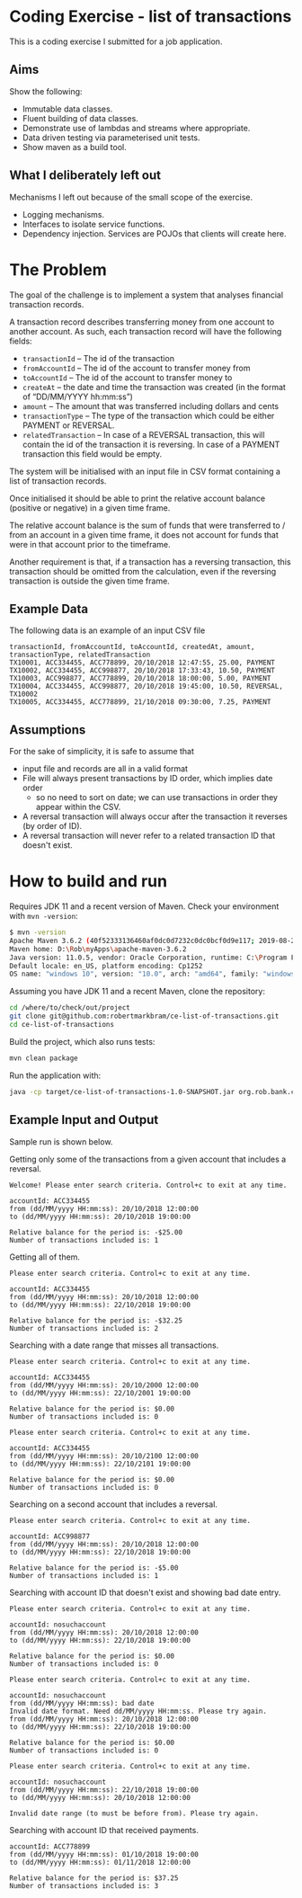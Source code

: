 # Coding Exercise - list of transactions

This is a coding exercise I submitted for a job application.

## Aims

Show the following:

- Immutable data classes.
- Fluent building of data classes.
- Demonstrate use of lambdas and streams where appropriate.
- Data driven testing via parameterised unit tests.
- Show maven as a build tool.

## What I deliberately left out

Mechanisms I left out because of the small scope of the exercise.

- Logging mechanisms.
- Interfaces to isolate service functions.
- Dependency injection. Services are POJOs that clients will create here.

# The Problem

The goal of the challenge is to implement a system that analyses financial transaction records.

A transaction record describes transferring money from one account to another account. As such, each transaction record will have the following fields:

- `transactionId` – The id of the transaction
- `fromAccountId` – The id of the account to transfer money from
- `toAccountId` – The id of the account to transfer money to
- `createAt` – the date and time the transaction was created (in the format of “DD/MM/YYYY hh:mm:ss”)
- `amount` – The amount that was transferred including dollars and cents
- `transactionType` – The type of the transaction which could be either PAYMENT or REVERSAL.
- `relatedTransaction` – In case of a REVERSAL transaction, this will contain the id of the transaction it is reversing. In case of a PAYMENT transaction this field would be empty.

The system will be initialised with an input file in CSV format containing a list of transaction records.

Once initialised it should be able to print the relative account balance (positive or negative) in a given time frame.

The relative account balance is the sum of funds that were transferred to / from an account in a given time frame, it does not account for funds that were in that account prior to the timeframe.

Another requirement is that, if a transaction has a reversing transaction, this transaction should be omitted from the calculation, even if the reversing transaction is outside the given time frame.

## Example Data

The following data is an example of an input CSV file

```csv
transactionId, fromAccountId, toAccountId, createdAt, amount, transactionType, relatedTransaction
TX10001, ACC334455, ACC778899, 20/10/2018 12:47:55, 25.00, PAYMENT
TX10002, ACC334455, ACC998877, 20/10/2018 17:33:43, 10.50, PAYMENT
TX10003, ACC998877, ACC778899, 20/10/2018 18:00:00, 5.00, PAYMENT
TX10004, ACC334455, ACC998877, 20/10/2018 19:45:00, 10.50, REVERSAL, TX10002
TX10005, ACC334455, ACC778899, 21/10/2018 09:30:00, 7.25, PAYMENT
```

## Assumptions

For the sake of simplicity, it is safe to assume that

- input file and records are all in a valid format
- File will always present transactions by ID order, which implies date order 
  - so no need to sort on date; we can use transactions in order they appear within the CSV.
- A reversal transaction will always occur after the transaction it reverses (by order of ID).
- A reversal transaction will never refer to a related transaction ID that doesn't exist.

# How to build and run

Requires JDK 11 and a recent version of Maven. Check your environment with `mvn -version`:

```bash
$ mvn -version
Apache Maven 3.6.2 (40f52333136460af0dc0d7232c0dc0bcf0d9e117; 2019-08-28T01:06:16+10:00)
Maven home: D:\Rob\myApps\apache-maven-3.6.2
Java version: 11.0.5, vendor: Oracle Corporation, runtime: C:\Program Files\Java\jdk-11.0.5
Default locale: en_US, platform encoding: Cp1252
OS name: "windows 10", version: "10.0", arch: "amd64", family: "windows"
```

Assuming you have JDK 11 and a recent Maven, clone the repository:

```bash
cd /where/to/check/out/project
git clone git@github.com:robertmarkbram/ce-list-of-transactions.git
cd ce-list-of-transactions
```

Build the project, which also runs tests:

```bash
mvn clean package
```

Run the application with:

```bash
java -cp target/ce-list-of-transactions-1.0-SNAPSHOT.jar org.rob.bank.controller.App
```

## Example Input and Output

Sample run is shown below.

Getting only some of the transactions from a given account that includes a reversal.

```
Welcome! Please enter search criteria. Control+c to exit at any time.

accountId: ACC334455
from (dd/MM/yyyy HH:mm:ss): 20/10/2018 12:00:00
to (dd/MM/yyyy HH:mm:ss): 20/10/2018 19:00:00

Relative balance for the period is: -$25.00
Number of transactions included is: 1
```

Getting all of them.

```
Please enter search criteria. Control+c to exit at any time.

accountId: ACC334455
from (dd/MM/yyyy HH:mm:ss): 20/10/2018 12:00:00
to (dd/MM/yyyy HH:mm:ss): 22/10/2018 19:00:00

Relative balance for the period is: -$32.25
Number of transactions included is: 2
```

Searching with a date range that misses all transactions.

```
Please enter search criteria. Control+c to exit at any time.

accountId: ACC334455
from (dd/MM/yyyy HH:mm:ss): 20/10/2000 12:00:00
to (dd/MM/yyyy HH:mm:ss): 22/10/2001 19:00:00

Relative balance for the period is: $0.00
Number of transactions included is: 0

Please enter search criteria. Control+c to exit at any time.

accountId: ACC334455
from (dd/MM/yyyy HH:mm:ss): 20/10/2100 12:00:00
to (dd/MM/yyyy HH:mm:ss): 22/10/2101 19:00:00

Relative balance for the period is: $0.00
Number of transactions included is: 0
```

Searching on a second account that includes a reversal.

```
Please enter search criteria. Control+c to exit at any time.

accountId: ACC998877
from (dd/MM/yyyy HH:mm:ss): 20/10/2018 12:00:00
to (dd/MM/yyyy HH:mm:ss): 22/10/2018 19:00:00

Relative balance for the period is: -$5.00
Number of transactions included is: 1
```

Searching with account ID that doesn't exist and showing bad date entry.

```
Please enter search criteria. Control+c to exit at any time.

accountId: nosuchaccount
from (dd/MM/yyyy HH:mm:ss): 20/10/2018 12:00:00
to (dd/MM/yyyy HH:mm:ss): 22/10/2018 19:00:00

Relative balance for the period is: $0.00
Number of transactions included is: 0

Please enter search criteria. Control+c to exit at any time.

accountId: nosuchaccount
from (dd/MM/yyyy HH:mm:ss): bad date
Invalid date format. Need dd/MM/yyyy HH:mm:ss. Please try again.
from (dd/MM/yyyy HH:mm:ss): 20/10/2018 12:00:00
to (dd/MM/yyyy HH:mm:ss): 22/10/2018 19:00:00

Relative balance for the period is: $0.00
Number of transactions included is: 0

Please enter search criteria. Control+c to exit at any time.

accountId: nosuchaccount
from (dd/MM/yyyy HH:mm:ss): 22/10/2018 19:00:00
to (dd/MM/yyyy HH:mm:ss): 20/10/2018 12:00:00

Invalid date range (to must be before from). Please try again.
```

Searching with account ID that received payments.

```
accountId: ACC778899
from (dd/MM/yyyy HH:mm:ss): 01/10/2018 19:00:00
to (dd/MM/yyyy HH:mm:ss): 01/11/2018 12:00:00

Relative balance for the period is: $37.25
Number of transactions included is: 3
```